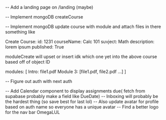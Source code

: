 <!-- -- Add a module component for course details page -->

<!-- -- Re-design the left side bar nav on course details -->

<!-- -- Update buttons for course details -->

-- Add a landing page on /landing (maybe)

-- Implement mongoDB createCourse

-- Implement mongoDB update course with module and attach files in there
something like

Create Course:
id: 1231
courseName: Calc 101
suvject: Math
description: lorem ipsum
published: True

moduleCreate will upset or insert idk which one yet into the above course
based off of object ID

modules: [
Intro: file1.pdf
Module 3: [file1.pdf, file2.pdf ...]
]

-- Figure out auth with next auth

-- Add Calendar component to display assignments due( fetch from supabase probably make a field like DueDate)
-- Inboxing will probably be the hardest thing (so save best for last lol)
-- Also update avatar for profile based on auth name so everyone has a unique avatar
-- Find a better logo for the nav bar OmegaLUL

<!-- -- Design the login page -->
